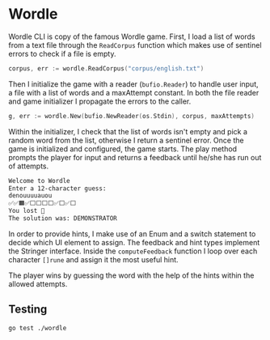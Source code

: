 # Wordle

Wordle CLI is copy of the famous Wordle game. First, I load a list of words from
a text file through the `ReadCorpus` function which makes use of sentinel errors
to check if a file is empty.

```go
corpus, err := wordle.ReadCorpus("corpus/english.txt")
```

Then I initialize the game with a reader (`bufio.Reader`) to handle user input,
a file with a list of words and a maxAttempt constant. In both the file reader
and game initializer I propagate the errors to the caller.

```go
g, err := wordle.New(bufio.NewReader(os.Stdin), corpus, maxAttempts)
```

Within the initializer, I check that the list of words isn't empty and pick a
random word from the list, otherwise I return a sentinel error. Once the game is
initialized and configured, the game starts. The play method prompts the player
for input and returns a feedback until he/she has run out of attempts.

```zsh
Welcome to Wordle
Enter a 12-character guess:
denouuuuauou    
✅✅🟧✅⬜️⬜️⬜️⬜️✅⬜️✅⬜️
You lost 👾
The solution was: DEMONSTRATOR
```

In order to provide hints, I make use of an Enum and a switch statement to
decide which UI element to assign. The feedback and hint types implement the
Stringer interface. Inside the `computeFeedback` function I loop over each
character `[]rune` and assign it the most useful hint.

The player wins by guessing the word with the help of the hints within the
allowed attempts.

## Testing

```zsh
go test ./wordle
```

